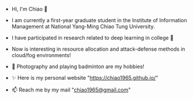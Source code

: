 - Hi, I'm Chiao 👋
- I am currently a first-year graduate student in the Institute of Information Management at National Yang-Ming Chiao Tung University.
- I have participated in research related to deep learning in college 🧙
- Now is interesting in resource allocation and attack-defense methods in cloud/fog environments!

- 🧡 Photography and playing badminton are my hobbies!
- ✨ Here is my personal website "https://chiao1965.github.io/"
- 📫 Reach me by my mail "chiao1965@gmail.com"

<!--
**chiao1965/chiao1965** is a ✨ _special_ ✨ repository because its `README.md` (this file) appears on your GitHub profile.

Here are some ideas to get you started:

- 🔭 I’m currently working on ...
- 🌱 I’m currently learning ...
- 👯 I’m looking to collaborate on ...
- 🤔 I’m looking for help with ...
- 💬 Ask me about ...
- 😄 Pronouns: ...
- ⚡ Fun fact: ...
-->
